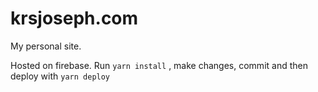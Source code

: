 # krsjoseph.com
My personal site.


Hosted on firebase.
Run `yarn install` , make changes, commit and then deploy with `yarn deploy`






